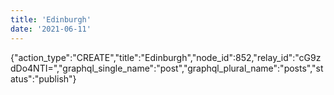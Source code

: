 ```yaml
---
title: 'Edinburgh'
date: '2021-06-11'
---
```


{"action_type":"CREATE","title":"Edinburgh","node_id":852,"relay_id":"cG9zdDo4NTI=","graphql_single_name":"post","graphql_plural_name":"posts","status":"publish"}
